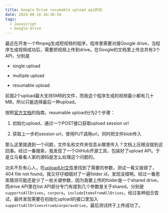 ```yaml
---
title: Google Drive resumable upload api的坑
date: 2024-08-16 16:36:59
tags:
  - Javascript
  - Google drive
---
```


最近在开发一个ffmpeg生成短视频的程序，程序里需要对接Google drive，当程序生成视频成功后，需要把视频上传到drive。在Google的文档里上传总共有3个API，分别是

- single upload

- multiple upload

- resumable upload

<!--more-->
前面2个upload最大支持5MB的文件，而我这个程序生成的视频最小都有几十MB，所以只能选择最后一种upload。

按照[官方文档](https://developers.google.com/drive/api/guides/manage-uploads#resumable)的指南，resumable upload分为2个步骤：

1. 初始化upload，通过一个POST接口获取upload session url

1. 获取上一步的session url，使用PUT调用url，同时把文件blob传入

那么这里就遇到一个问题，文件名和文件夹信息从哪里传入？文档上压根没提到这回事。经过一番搜索，我发现了一个GitHub开源工具，包装好了upload API。于是立马看看人家的源码是怎么处理这个问题的。

功夫不负有心人，在[uploadUrl文件](https://github.com/overlookmotel/google-drive-uploader/blob/master/lib/uploadUrl.js#L49)里找到了需要的参数，测试一看又报错了，404 file not found。我又仔仔细细对了一遍folder id，发现没错啊。经过一番思索猜测可能还是少了一些关键参数，因为我要上传的folder是一个shared drive，而drive API里在list API部分专门有提到几个参数是关于shared，分别是`supportsAllDrives`，`corpora`，`includeItemsFromAllDrives`，经过各种组合尝试，最终发现需要在初始化upload的接口里加入`supportsAllDrives=true&corpora=drive`，最后测试终于上传成功了。


